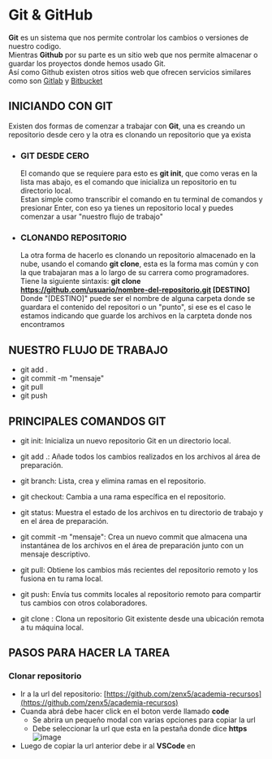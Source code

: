 # Git & GitHub
**Git** es un sistema que nos permite controlar los cambios o versiones de nuestro codigo. <br/>
Mientras **Github** por su parte es un sitio web que nos permite almacenar o guardar los proyectos donde hemos usado Git.<br/>
Así como Github existen otros sitios web que ofrecen servicios similares como son [Gitlab](https://about.gitlab.com) y [Bitbucket](https://bitbucket.org)

## INICIANDO CON GIT
Existen dos formas de comenzar a trabajar con **Git**, una es creando un repositorio desde cero y la otra es clonando un repositorio que ya exista

* ### GIT DESDE CERO
  El comando que se requiere para esto es **git init**, que como veras en la lista mas abajo, es el comando que inicializa un repositorio en tu directorio local.<br/>
  Estan simple como transcribir el comando en tu terminal de comandos y presionar Enter, con eso ya tienes un repositorio local y puedes comenzar a usar "nuestro flujo de trabajo"

* ### CLONANDO REPOSITORIO
  La otra forma de hacerlo es clonando un repositorio almacenado en la nube, usando el comando **git clone**, esta es la forma mas común y con la que trabajaran mas a lo largo de su carrera como programadores.
  Tiene la siguiente sintaxis: **git clone https://github.com/usuario/nombre-del-repositorio.git [DESTINO]** <br/>
  Donde "[DESTINO]" puede ser el nombre de alguna carpeta donde se guardara el contenido del repositori o un "punto", si ese es el caso le estamos indicando que guarde los archivos en la carpteta donde nos encontramos

## NUESTRO FLUJO DE TRABAJO
* git add .
* git commit -m "mensaje"
* git pull
* git push


## PRINCIPALES COMANDOS GIT
* git init: Inicializa un nuevo repositorio Git en un directorio local.

* git add .: Añade todos los cambios realizados en los archivos al área de preparación.

* git branch: Lista, crea y elimina ramas en el repositorio.

* git checkout: Cambia a una rama específica en el repositorio.

* git status: Muestra el estado de los archivos en tu directorio de trabajo y en el área de preparación.

* git commit -m "mensaje": Crea un nuevo commit que almacena una instantánea de los archivos en el área de preparación junto con un mensaje descriptivo.

* git pull: Obtiene los cambios más recientes del repositorio remoto y los fusiona en tu rama local.

* git push: Envía tus commits locales al repositorio remoto para compartir tus cambios con otros colaboradores.

* git clone : Clona un repositorio Git existente desde una ubicación remota a tu máquina local.

## PASOS PARA HACER LA TAREA
### Clonar repositorio
* Ir a la url del repositorio: [https://github.com/zenx5/academia-recursos](https://github.com/zenx5/academia-recursos)
* Cuanda abrá debe hacer click en el boton verde llamado **code**
  * Se abrira un pequeño modal con varias opciones para copiar la url
  * Debe seleccionar la url que esta en la pestaña donde dice **https**
    ![image](https://github.com/zenx5/academia-recursos/assets/26119733/4865df5b-2c3d-4e64-a1e7-ff957fd9b44e)
* Luego de copiar la url anterior debe ir al **VSCode** en 

